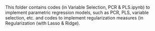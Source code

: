 This folder contains codes (in Variable Selection, PCR & PLS.ipynb) to implement parametric regression models, such as PCR, PLS, variable selection, etc. and codes to implement regularization measures (in Regularization (with Lasso & Ridge).
                                                                                                                                                                                                           
